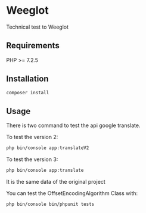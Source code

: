 # Weeglot

Technical test to Weeglot

## Requirements

PHP >= 7.2.5

## Installation

```bash
composer install
```

## Usage

There is two command to test the api google translate.

To test the version 2:
```bash
php bin/console app:translateV2
```

To test the version 3:
```bash
php bin/console app:translate
```
It is the same data of the original project

You can test the OffsetEncodingAlgorithm Class with:

```bash
php bin/console bin/phpunit tests
```

